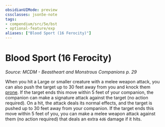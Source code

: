 ```yaml
---
obsidianUIMode: preview
cssclasses: json5e-note
tags:
- compendium/src/5e/bst
- optional-feature/exp
aliases: ["Blood Sport (16 Ferocity)"]
---
```

# Blood Sport (16 Ferocity)
*Source: MCDM - Beastheart and Monstrous Companions p. 29* 

When you hit a Large or smaller creature with a melee weapon attack, you can also push the target up to 30 feet away from you and knock them [prone](../../../Rules%20&%20Options/5e%20Rules/conditions.md##prone). If the target ends this move within 5 feet of your companion, the companion can make a signature attack against the target (no action required). On a hit, the attack deals its normal effects, and the target is pushed up to 30 feet away from your companion. If the target ends this move within 5 feet of you, you can make a melee weapon attack against them (no action required) that deals an extra `4d6` damage if it hits.